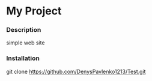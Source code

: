 # My Project
### Description
simple web site
### Installation
git clone https://github.com/DenysPavlenko1213/Test.git
